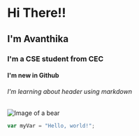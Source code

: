 # Hi There!!
## I'm Avanthika
### I'm a CSE student from CEC
#### I'm new in Github
###### I'm learning about header using markdown
![Image of a bear](https://www.shihoriobata.com/wp-content/uploads/2021/09/cute-panda-drawing.jpg)
``` javascript
var myVar = "Hello, world!";
```
